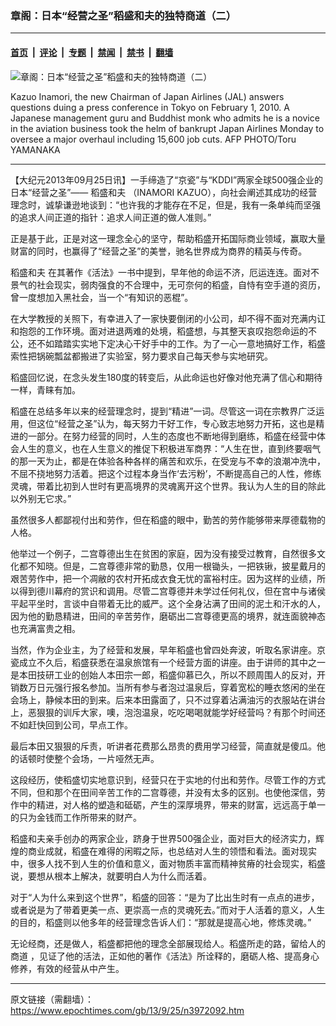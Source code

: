 ### 章阁：日本“经营之圣”稻盛和夫的独特商道（二）

---

#### [首页](../../../..?n3972092) &nbsp;|&nbsp; [评论](../../../../../epoch-comment?n3972092) &nbsp;|&nbsp; [专题](../../../../../epoch-special?n3972092) &nbsp;|&nbsp; [禁闻](../../../../../epoch-news?n3972092) &nbsp;|&nbsp; [禁书](../../../../../books?n3972092) &nbsp;|&nbsp; [翻墙](https://github.com/gfw-breaker/nogfw/blob/master/README.md?n3972092)


<div><img alt="章阁：日本“经营之圣”稻盛和夫的独特商道（二）" class="attachment-djy_600_400 size-djy_600_400 wp-post-image" src="https://i.epochtimes.com/assets/uploads/2013/09/1309250515481459-600x400.jpg"/>
<div class="caption">
 <p>
  Kazuo Inamori, the new Chairman of Japan Airlines (JAL) answers questions duing a press conference in Tokyo on February 1, 2010.  A Japanese management guru and Buddhist monk who admits he is a novice in the aviation business took the helm of bankrupt Japan Airlines Monday to oversee a major overhaul including 15,600 job cuts.  AFP PHOTO/Toru YAMANAKA
 </p>
</div></div><hr/><div class="post_content" id="artbody" itemprop="articleBody">
 <!-- article content begin -->
 <p>
  【大纪元2013年09月25日讯】一手缔造了“京瓷”与“KDDI”两家全球500强企业的日本“经营之圣”——
  <ok href="https://www.epochtimes.com/gb/tag/%E7%A8%BB%E7%9B%9B%E5%92%8C%E5%A4%AB.html">
   稻盛和夫
  </ok>
  （INAMORI KAZUO），向社会阐述其成功的经营理念时，诚挚谦逊地谈到：“也许我的才能存在不足，但是，我有一条单纯而坚强的追求人间正道的指针：追求人间正道的做人准则。”
 </p>
 <p>
  正是基于此，正是对这一理念全心的坚守，帮助稻盛开拓国际商业领域，赢取大量财富的同时，也赢得了“经营之圣”的美誉，驰名世界成为商界的精英与传奇。
 </p>
 <p>
  <ok href="https://www.epochtimes.com/gb/tag/%E7%A8%BB%E7%9B%9B%E5%92%8C%E5%A4%AB.html">
   稻盛和夫
  </ok>
  在其著作《活法》一书中提到，早年他的命运不济，厄运连连。面对不景气的社会现实，弱肉强食的不合理中，无可奈何的稻盛，自恃有空手道的资历，曾一度想加入黑社会，当一个“有知识的恶棍”。
 </p>
 <p>
  在大学教授的关照下，有幸进入了一家快要倒闭的小公司，却不得不面对充满内讧和抱怨的工作环境。面对进退两难的处境，稻盛想，与其整天哀叹抱怨命运的不公，还不如踏踏实实地下定决心干好手中的工作。为了一心一意地搞好工作，稻盛索性把锅碗瓢盆都搬进了实验室，努力要求自己每天参与实地研究。
 </p>
 <p>
  稻盛回忆说，在念头发生180度的转变后，从此命运也好像对他充满了信心和期待一样，青睐有加。
 </p>
 <p>
  稻盛在总结多年以来的经营理念时，提到“精进”一词。尽管这一词在宗教界广泛运用，但这位“经营之圣”认为，每天努力干好工作，专心致志地努力开拓，这也是精进的一部分。在努力经营的同时，人生的态度也不断地得到磨练，稻盛在经营中体会人生的意义，也在人生意义的推促下积极进军商界：“人生在世，直到终要咽气的那一天为止，都是在体验各种各样的痛苦和欢乐，在受宠与不幸的浪潮冲洗中，不屈不挠地努力活着。把这个过程本身当作‘去污粉’，不断提高自己的人性，修练灵魂，带着比初到人世时有更高境界的灵魂离开这个世界。我认为人生的目的除此以外别无它求。”
 </p>
 <p>
  虽然很多人都鄙视付出和劳作，但在稻盛的眼中，勤苦的劳作能够带来厚德载物的人格。
 </p>
 <p>
  他举过一个例子，二宫尊德出生在贫困的家庭，因为没有接受过教育，自然很多文化都不知晓。但是，二宫尊德非常的勤恳，仅用一根锄头，一把铁锹，披星戴月的艰苦劳作中，把一个凋敝的农村开拓成衣食无忧的富裕村庄。因为这样的业绩，所以得到德川幕府的赏识和调用。尽管二宫尊德并未学过任何礼仪，但在宫中与诸侯平起平坐时，言谈中自带着无比的威严。这个全身沾满了田间的泥土和汗水的人，因为他的勤恳精进，田间的辛苦劳作，磨砺出二宫尊德更高的境界，就连面貌神态也充满富贵之相。
 </p>
 <p>
  当然，作为企业主，为了经营和发展，早年稻盛也曾四处奔波，听取名家讲座。京瓷成立不久后，稻盛获悉在温泉旅馆有一个经营方面的讲座。由于讲师的其中之一是本田技研工业的创始人本田宗一郎，稻盛仰慕已久，所以不顾周围人的反对，开销数万日元强行报名参加。当所有参与者泡过温泉后，穿着宽松的睡衣悠闲的坐在会场上，静候本田的到来。后来本田露面了，只不过穿着沾满油污的衣服站在讲台上，恶狠狠的训斥大家，噢，泡泡温泉，吃吃喝喝就能学好经营吗？有那个时间还不如赶快回到公司，早点工作。
 </p>
 <p>
  最后本田又狠狠的斥责，听讲者花费那么昂贵的费用学习经营，简直就是傻瓜。他的话顿时使整个会场，一片哑然无声。
 </p>
 <p>
  这段经历，使稻盛切实地意识到，经营只在于实地的付出和劳作。尽管工作的方式不同，但和那个在田间辛苦工作的二宫尊德，并没有太多的区别。也使他深信，劳作中的精进，对人格的塑造和砥砺，产生的深厚境界，带来的财富，远远高于单一的只为金钱而工作所带来的财产。
 </p>
 <p>
  稻盛和夫亲手创办的两家企业，跻身于世界500强企业，面对巨大的经济实力，辉煌的商业成就，稻盛在难得的闲暇之际，也总结对人生的领悟和看法。面对现实中，很多人找不到人生的价值和意义，面对物质丰富而精神贫瘠的社会现实，稻盛说，要想从根本上解决，就要明白人为什么而活着。
 </p>
 <p>
  对于“人为什么来到这个世界”，稻盛的回答：“是为了比出生时有一点点的进步，或者说是为了带着更美一点、更崇高一点的灵魂死去。”而对于人活着的意义，人生的目的，稻盛则以他多年的经营理念告诉人们：“那就是提高心地，修炼灵魂。”
 </p>
 <p>
  无论经商，还是做人，稻盛都把他的理念全部展现给人。稻盛所走的路，留给人的
  <ok href="https://www.epochtimes.com/gb/tag/%E5%95%86%E9%81%93.html">
   商道
  </ok>
  ，见证了他的活法，正如他的著作《活法》所诠释的，磨砺人格、提高身心修养，有效的经营从中产生。
 </p>
 <!-- article content end -->
 <div id="below_article_ad">
 </div>
</div>


---

原文链接（需翻墙）：https://www.epochtimes.com/gb/13/9/25/n3972092.htm